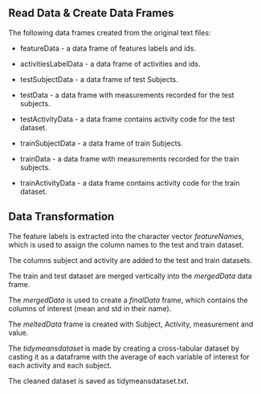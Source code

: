 ## Read Data & Create Data Frames

The following data frames created from the original text files:


* featureData - a data frame of features labels and ids.

* activitiesLabelData - a data frame of activities and ids.

* testSubjectData - a data frame of test Subjects.

* testData - a data frame with measurements recorded for the test subjects.

* testActivityData  - a data frame contains activity code for the test dataset.

* trainSubjectData - a data frame of train Subjects.

* trainData - a data frame with measurements recorded for the train subjects.

* trainActivityData - a data frame contains activity code for the train dataset.



## Data Transformation

The feature labels is extracted into the character vector *featureNames*, which is used to assign the column names to the test and train dataset.

The columns subject and activity are added to the test and train datasets.

The train and test dataset are merged vertically into the *mergedData* data frame.

The *mergedData* is used to create a *finalData* frame, which contains the columns of interest (mean and std in their name).

The *meltedData* frame is created with Subject, Activity, measurement and value.

The *tidymeansdataset* is made by creating a cross-tabular dataset by casting it as a dataframe with the average of each variable of interest for each activity and each subject.

The cleaned dataset is saved as tidymeansdataset.txt.